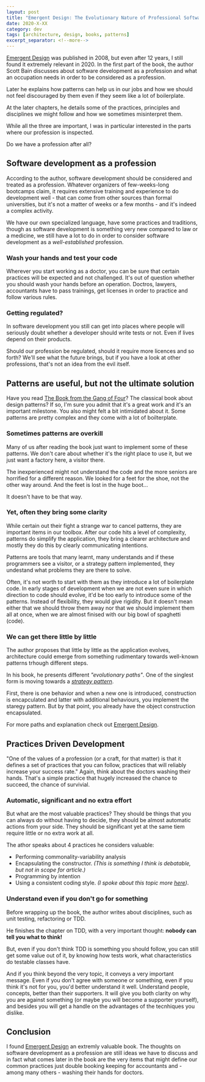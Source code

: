 ```yaml
---
layout: post
title: "Emergent Design: The Evolutionary Nature of Professional Software Development by Scott Bain"
date: 2020-X-XX
category: dev
tags: [architecture, design, books, patterns]
excerpt_separator: <!--more-->
---
```

[Emergent Design](https://amzn.to/3pSFGSf) was published in 2008, but even after 12 years, I still found it extremely relevant in 2020. In the first part of the book, the author Scott Bain discusses about software development as a profession and what an occupation needs in order to be considered as a profession.
<!--more-->

Later he explains how patterns can help us in our jobs and how we should not feel discouraged by them even if they seem like a lot of boilerplate.

At the later chapters, he details some of the practices, principles and disciplines we might follow and how we sometimes misinterpret them.

While all the three are important, I was in particular interested in the parts where our profession is inspected. 

Do we have a profession after all?

## Software development as a profession

According to the author, software development should be considered and treated as a profession. Whatever organizers of few-weeks-long bootcamps claim, it requires extensive training and experience to do development well - that can come from other sources than formal universities, but it's not a matter of weeks or a few months - and it's indeed a complex activity.

We have our own specialized language, have some practices and traditions, though as software development is something very new compared to law or a medicine, we still have a lot to do in order to consider software development as a _well-established_ profession.

### Wash your hands and test your code

Wherever you start working as a doctor, you can be sure that certain practices will be expected and not challenged. It's out of question whether you should wash your hands before an operation. Doctros, lawyers, accountants have to pass trainings, get licenses in order to practice and follow various rules.

### Getting regulated?

In software development you still can get into places where people will seriously doubt whether a developer should write tests or not. Even if lives depend on their products.

Should our profession be regulated, should it require more licences and so forth? We'll see what the future brings, but if you have a look at other professions, that's not an idea from the evil itself.

## Patterns are useful, but not the ultimate solution

Have you read [The Book from the Gang of Four](https://amzn.to/36VKyO2)? The classical book about design patterns? If so, I'm sure you admit that it's a great work and it's an important milestone. You also might felt a bit intimidated about it. Some patterns are pretty complex and they come with a lot of boilterplate.

### Sometimes patterns are overkill

Many of us after reading the book just want to implement some of these patterns. We don't care about whether it's the right place to use it, but we just want a factory here, a visitor there.

The inexperienced might not understand the code and the more seniors are horrified for a different reason. We looked for a feet for the shoe, not the other way around. And the feet is lost in the huge boot...

It doesn't have to be that way.

### Yet, often they bring some clarity

While certain out their fight a strange war to cancel patterns, they are important items in our toolbox. After our code hits a level of complexity, patterns do simplify the application, they bring a clearer architecture and mostly they do this by clearly communicating intentions.

Patterns are tools that many learnt, many understands and if these programmers see a visitor, or a strategy pattern implemented, they undestand what problems they are there to solve.

Often, it's not worth to start with them as they introduce a lot of boilerplate code. In early stages of development when we are not even sure in which direction to code should evolve, it'd be too early to introduce some of the patterns. Instead of flexibility, they would give rigidity. But it doesn't mean either that we should throw them away nor that we should implement them all at once, when we are almost finised with our big bowl of spaghetti (code).

### We can get there little by little

The author proposes that little by little as the application evolves, architecture could emerge from something rudimentary towards well-known patterns trhough different steps. 

In his book, he presents different _"evolutionary paths"_. One of the singlest form is moving towards a _[strategy pattern](https://refactoring.guru/design-patterns/strategy)_.

First, there is one behavior and when a new one is introduced, construction is encapculated and latter with additional behaviours, you implement the staregy pattern. But by that point, you already have the object construction encapsulated.

For more paths and explanation check out [Emergent Design](https://amzn.to/3pSFGSf).

## Practices Driven Development

"One of the values of a profession (or a craft, for that matter) is that it defines a set of practices that you can follow, practices that will reliably increase your success rate." Again, think about the doctors washing their hands. That's a simple practice that hugely increased the chance to succeed, the chance of survivial.

### Automatic, significant and no extra effort

But what are the most valuable practices? They should be things that you can always do without having to decide, they should be almost automatic actions from your side. They should be significant yet at the same tiem require little or no extra work at all.

The athor speaks about 4 practices he considers valuable:
- Performing commonality-variability analysis
- Encapsulating the constructor. _(This is something I think is debatable, but not in scope for article.)_
- Programming by intention
- Using a consistent coding style. _(I spoke about this topic more [here](https://www.youtube.com/watch?v=CNDejB6Hg5A))_.

### Understand even if you don't go for something

Before wrapping up the book, the author writes about disciplines, such as unit testing, refactoring or TDD. 

He finishes the chapter on TDD, with a very important thought: **nobody can tell you what to think!** 

But, even if you don't think TDD is something you should follow, you can still get some value out of it, by knowing how tests work, what characteristics do testable classes have. 

And if you think beyond the very topic, it conveys a very important message. Even if you don't agree with someone or something, even if you think it's not for you, you'd better understand it well. Understand people, concepts, better than their supporters. It will give you both clarity on why you are against something (or maybe you will become a supporter yourself), and besides you will get a handle on the advantages of the tecnhiques you dislike.  

## Conclusion

I found [Emergent Design](https://amzn.to/3pSFGSf) an extremly valuable book. The thoughts on software development as a profession are still ideas we have to discuss and in fact what comes later in the book are the very items that might define our common practices just double booking keeping for accountants and - among many others -  washing their hands for doctors. 